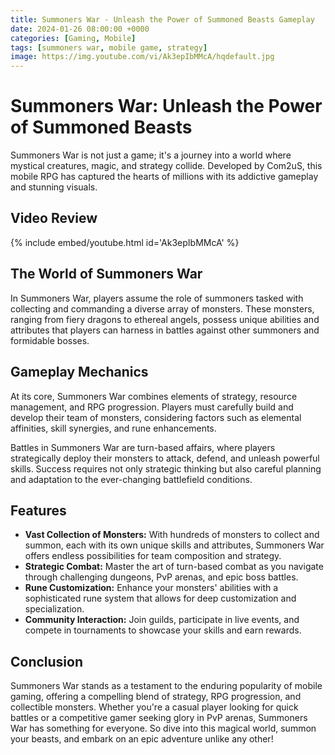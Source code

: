 ```yaml
---
title: Summoners War - Unleash the Power of Summoned Beasts Gameplay
date: 2024-01-26 08:00:00 +0000
categories: [Gaming, Mobile]
tags: [summoners war, mobile game, strategy]
image: https://img.youtube.com/vi/Ak3epIbMMcA/hqdefault.jpg
---
```


# Summoners War: Unleash the Power of Summoned Beasts

Summoners War is not just a game; it's a journey into a world where mystical creatures, magic, and strategy collide. Developed by Com2uS, this mobile RPG has captured the hearts of millions with its addictive gameplay and stunning visuals.

## Video Review

{% include embed/youtube.html id='Ak3epIbMMcA' %}

## The World of Summoners War

In Summoners War, players assume the role of summoners tasked with collecting and commanding a diverse array of monsters. These monsters, ranging from fiery dragons to ethereal angels, possess unique abilities and attributes that players can harness in battles against other summoners and formidable bosses.

## Gameplay Mechanics

At its core, Summoners War combines elements of strategy, resource management, and RPG progression. Players must carefully build and develop their team of monsters, considering factors such as elemental affinities, skill synergies, and rune enhancements.

Battles in Summoners War are turn-based affairs, where players strategically deploy their monsters to attack, defend, and unleash powerful skills. Success requires not only strategic thinking but also careful planning and adaptation to the ever-changing battlefield conditions.

## Features

- **Vast Collection of Monsters:** With hundreds of monsters to collect and summon, each with its own unique skills and attributes, Summoners War offers endless possibilities for team composition and strategy.
- **Strategic Combat:** Master the art of turn-based combat as you navigate through challenging dungeons, PvP arenas, and epic boss battles.
- **Rune Customization:** Enhance your monsters' abilities with a sophisticated rune system that allows for deep customization and specialization.
- **Community Interaction:** Join guilds, participate in live events, and compete in tournaments to showcase your skills and earn rewards.

## Conclusion

Summoners War stands as a testament to the enduring popularity of mobile gaming, offering a compelling blend of strategy, RPG progression, and collectible monsters. Whether you're a casual player looking for quick battles or a competitive gamer seeking glory in PvP arenas, Summoners War has something for everyone. So dive into this magical world, summon your beasts, and embark on an epic adventure unlike any other!
